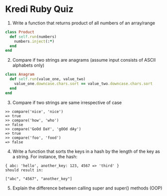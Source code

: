 # Kredi Ruby Quiz

1. Write a function that returns product of all numbers of an array/range

``` ruby:lib/01_product.rb
class Product
  def self.run(numbers)
    numbers.inject(:*)
  end
end
```

2. Compare if two strings are anagrams (assume input consists of ASCII alphabets only)

``` ruby:lib/02_anagram.rb
class Anagram
  def self.run(value_one, value_two)
    value_one.downcase.chars.sort == value_two.downcase.chars.sort
  end
end
```

3. Compare if two strings are same irrespective of case

```
>> compare('nice', 'nice')
=> true
>> compare('how', 'who')
=> false
>> compare('GoOd DaY', 'gOOd dAy')
=> true
>> compare('foo', 'food')
=> false
```

4. Write a function that sorts the keys in a hash by the length of the key as a string. For instance, the hash:

```
{ abc: 'hello', another_key: 123, 4567 => 'third' }
should result in:

["abc", "4567", "another_key"]
```

5. Explain the difference between calling super and super() methods (OOP)
